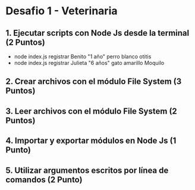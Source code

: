 # Desafio 1 - Veterinaria

## 1. Ejecutar scripts con Node Js desde la terminal (2 Puntos)

* node index.js registrar Benito "1 año" perro blanco otitis
* node index.js registrar Julieta "6 años" gato amarillo Moquilo

## 2. Crear archivos con el módulo File System (3 Puntos)
## 3. Leer archivos con el módulo File System (2 Puntos)
## 4. Importar y exportar módulos en Node Js (1 Punto)
## 5. Utilizar argumentos escritos por línea de comandos (2 Punto)

